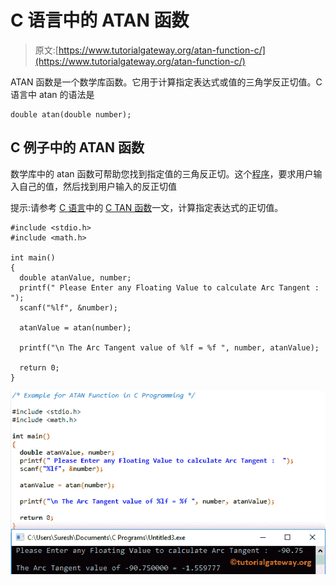 # C 语言中的 ATAN 函数

> 原文:[https://www.tutorialgateway.org/atan-function-c/](https://www.tutorialgateway.org/atan-function-c/)

ATAN 函数是一个数学库函数。它用于计算指定表达式或值的三角学反正切值。C 语言中 atan 的语法是

```
double atan(double number);
```

## C 例子中的 ATAN 函数

数学库中的 atan 函数可帮助您找到指定值的三角反正切。这个[程序](https://www.tutorialgateway.org/c-programming-examples/)，要求用户输入自己的值，然后找到用户输入的反正切值

提示:请参考 [C 语言](https://www.tutorialgateway.org/c-programming/)中的 [C TAN 函数](https://www.tutorialgateway.org/tan-function-in-c/)一文，计算指定表达式的正切值。

```
#include <stdio.h>
#include <math.h>

int main()
{
  double atanValue, number;
  printf(" Please Enter any Floating Value to calculate Arc Tangent :  ");
  scanf("%lf", &number);

  atanValue = atan(number);

  printf("\n The Arc Tangent value of %lf = %f ", number, atanValue);

  return 0;
}
```

![ATAN Function in C Programming 1](img/8bab5edb9390d13d108d6d7673ebf248.png)